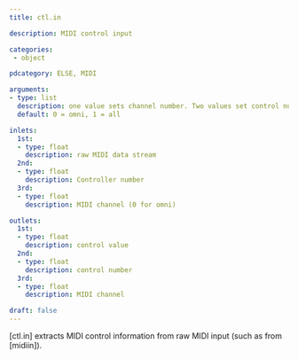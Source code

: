 ```yaml
---
title: ctl.in

description: MIDI control input

categories:
 - object

pdcategory: ELSE, MIDI

arguments:
- type: list
  description: one value sets channel number. Two values set control number
  default: 0 = omni, 1 = all

inlets:
  1st:
  - type: float
    description: raw MIDI data stream
  2nd:
  - type: float
    description: Controller number
  3rd:
  - type: float
    description: MIDI channel (0 for omni)

outlets:
  1st:
  - type: float
    description: control value
  2nd:
  - type: float
    description: control number
  3rd:
  - type: float
    description: MIDI channel

draft: false
---
```


[ctl.in] extracts MIDI control information from raw MIDI input (such as from [midiin]).

